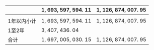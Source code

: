 |        | 1, 693, 597, 594. 11 | 1, 126, 874, 007. 95 |
|--------|----------------------|----------------------|
|        |                      |                      |
| 1年以内小计 | 1, 693, 597, 594. 11 | 1, 126, 874, 007. 95 |
| 1至2年   | 3, 407, 436. 04      |                      |
| 合计     | 1, 697, 005, 030. 15 | 1, 126, 874, 007. 95 |